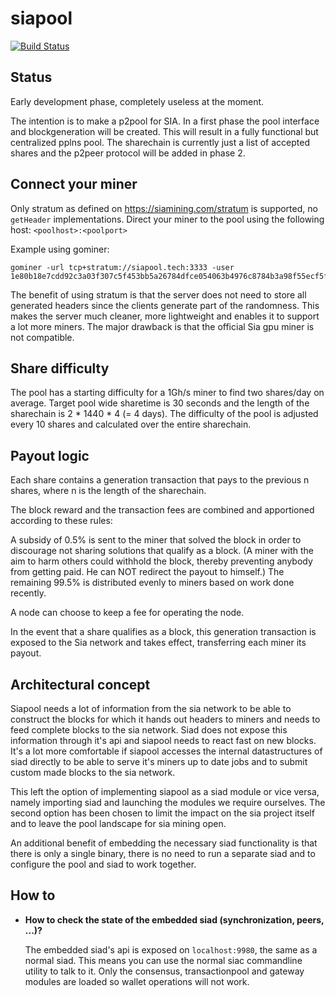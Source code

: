 # siapool


[![Build Status](https://travis-ci.org/siapool/p2pool.svg?branch=master)](https://travis-ci.org/siapool/p2pool)

## Status

Early development phase, completely useless at the moment.

The intention is to make a p2pool for SIA. In a first phase the pool interface and blockgeneration will be created. This will result in a fully functional but centralized pplns pool. The sharechain is currently just a list of accepted shares and the p2peer protocol will be added in phase 2.

## Connect your miner

Only stratum as defined on https://siamining.com/stratum is supported, no `getHeader` implementations.
Direct your miner to the pool using the following host: `<poolhost>:<poolport>`

Example using gominer:
```
gominer -url tcp+stratum://siapool.tech:3333 -user 1e80b18e7cdd92c3a03f307c5f453bb5a26784dfce054063b4976c8784b3a98f55ecf5f59627
```

The benefit of using stratum is that the server does not need to store all generated headers since the clients generate part of the randomness. This makes the server much cleaner, more lightweight and enables it to support a lot more miners. The major drawback is that the official Sia gpu miner is not compatible.

## Share difficulty

The pool has a starting difficulty for a 1Gh/s miner to find two shares/day on average. Target pool wide sharetime is 30 seconds and the length of the sharechain is 2 * 1440 * 4 (= 4 days). The difficulty of the pool is adjusted every 10 shares and calculated over the entire sharechain.

## Payout logic

Each share contains a generation transaction that pays to the previous n shares, where n is the length of the sharechain.

The block reward and the transaction fees are combined and apportioned according to these rules:

A subsidy of 0.5% is sent to the miner that solved the block in order to discourage not sharing solutions that qualify as a block. (A miner with the aim to harm others could withhold the block, thereby preventing anybody from getting paid. He can NOT redirect the payout to himself.) The remaining 99.5% is distributed evenly to miners based on work done recently.

A node can choose to keep a fee for operating the node.

In the event that a share qualifies as a block, this generation transaction is exposed to the Sia network and takes effect, transferring each miner its payout.


## Architectural concept

Siapool needs a lot of information from the sia network to be able to construct the blocks for which it hands out headers to miners and needs to feed complete blocks to the sia network. Siad does not expose this information through it's api and siapool needs to react fast on new blocks. It's a lot more comfortable if siapool accesses the internal datastructures of siad directly to be able to serve it's miners up to date jobs and to submit custom made blocks to the sia network.

This left the option of implementing siapool as a siad module or vice versa, namely importing siad and launching the modules we require ourselves. The second option has been chosen to limit the impact on the sia project itself and to leave the pool landscape for sia mining open.

An additional benefit of embedding the necessary siad functionality is that there is only a single binary, there is no need to run a separate siad and to configure the pool and siad to work together.

## How to

* **How to check the state of the embedded siad (synchronization, peers, ...)?**

  The embedded siad's api is exposed on `localhost:9980`, the same as a normal siad. This means you can use the normal siac commandline utility to talk to it. Only the consensus, transactionpool and gateway modules are loaded so wallet operations will not work.
